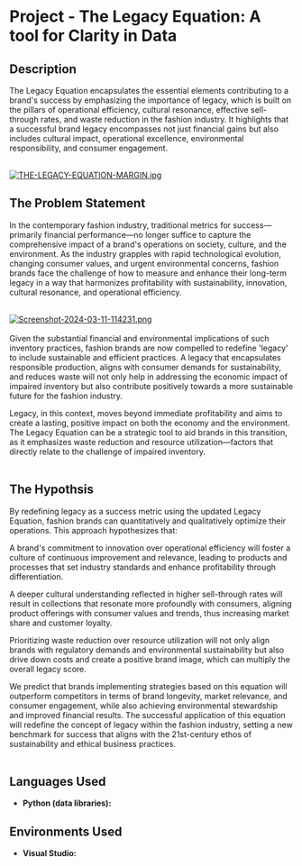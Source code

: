 
<h1>Project - The Legacy Equation: A tool for Clarity in Data </h1>

<h2>Description</h2>
The Legacy Equation encapsulates the essential elements contributing to a brand's success by emphasizing the importance of legacy, which is built on the pillars of operational efficiency, cultural resonance, effective sell-through rates, and waste reduction in the fashion industry. It highlights that a successful brand legacy encompasses not just financial gains but also includes cultural impact, operational excellence, environmental responsibility, and consumer engagement.
<br />
<br />

[![THE-LEGACY-EQUATION-MARGIN.jpg](https://i.postimg.cc/nrXS4Xd8/THE-LEGACY-EQUATION-MARGIN.jpg)](https://postimg.cc/0KqCxyRZ)

<h2> The Problem Statement</h2>
In the contemporary fashion industry, traditional metrics for success—primarily financial performance—no longer suffice to capture the comprehensive impact of a brand's operations on society, culture, and the environment. As the industry grapples with rapid technological evolution, changing consumer values, and urgent environmental concerns, fashion brands face the challenge of how to measure and enhance their long-term legacy in a way that harmonizes profitability with sustainability, innovation, cultural resonance, and operational efficiency.
<br />
<br />

[![Screenshot-2024-03-11-114231.png](https://i.postimg.cc/c4TD6ydy/Screenshot-2024-03-11-114231.png)](https://postimg.cc/mtz36nc8)
<br />
<br />
Given the substantial financial and environmental implications of such inventory practices, fashion brands are now compelled to redefine 'legacy' to include sustainable and efficient practices. A legacy that encapsulates responsible production, aligns with consumer demands for sustainability, and reduces waste will not only help in addressing the economic impact of impaired inventory but also contribute positively towards a more sustainable future for the fashion industry.

Legacy, in this context, moves beyond immediate profitability and aims to create a lasting, positive impact on both the economy and the environment. The Legacy Equation can be a strategic tool to aid brands in this transition, as it emphasizes waste reduction and resource utilization—factors that directly relate to the challenge of impaired inventory.
<br />
<br />
<h2> The Hypothsis</h2>
By redefining legacy as a success metric using the updated Legacy Equation, fashion brands can quantitatively and qualitatively optimize their operations. This approach hypothesizes that:

A brand's commitment to innovation over operational efficiency will foster a culture of continuous improvement and relevance, leading to products and processes that set industry standards and enhance profitability through differentiation.

A deeper cultural understanding reflected in higher sell-through rates will result in collections that resonate more profoundly with consumers, aligning product offerings with consumer values and trends, thus increasing market share and customer loyalty.

Prioritizing waste reduction over resource utilization will not only align brands with regulatory demands and environmental sustainability but also drive down costs and create a positive brand image, which can multiply the overall legacy score.

We predict that brands implementing strategies based on this equation will outperform competitors in terms of brand longevity, market relevance, and consumer engagement, while also achieving environmental stewardship and improved financial results. The successful application of this equation will redefine the concept of legacy within the fashion industry, setting a new benchmark for success that aligns with the 21st-century ethos of sustainability and ethical business practices.
<br />
<br />

<h2>Languages Used</h2>

- <b>Python (data libraries):</b>
  

<h2>Environments Used</h2>

  - <b>Visual Studio:</b>



